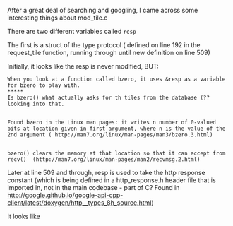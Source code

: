 After a great deal of searching and googling, I came across some interesting things about mod_tile.c

There are two different variables called `resp`

The first is a struct of the type protocol ( defined on line 192 in the request_tile function, running through until new definition on line 509)

Initially, it looks like the resp is never modified, BUT:

	When you look at a function called bzero, it uses &resp as a variable for bzero to play with.
	*****
	Is bzero() what actually asks for th tiles from the database (?? looking into that.


	Found bzero in the Linux man pages: it writes n number of 0-valued bits at location given in first argument, where n is the value of the 2nd argument ( http://man7.org/linux/man-pages/man3/bzero.3.html)


	bzero() clears the memory at that location so that it can accept from recv()  (http://man7.org/linux/man-pages/man2/recvmsg.2.html)

Later at line 509 and through, resp is used to take the http response constant (which is being defined in a http_response.h header file that is imported in, not in the main codebase - part of C? Found in http://google.github.io/google-api-cpp-client/latest/doxygen/http__types_8h_source.html)


It looks like 
